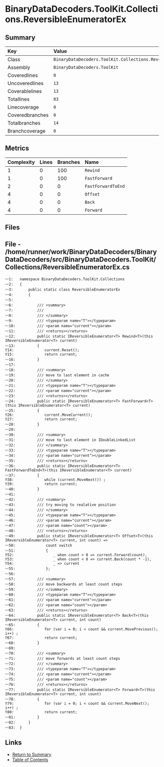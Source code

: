 ﻿# BinaryDataDecoders.ToolKit.Collections.ReversibleEnumeratorEx

## Summary

| Key             | Value                                                           |
| :-------------- | :-------------------------------------------------------------- |
| Class           | `BinaryDataDecoders.ToolKit.Collections.ReversibleEnumeratorEx` |
| Assembly        | `BinaryDataDecoders.ToolKit`                                    |
| Coveredlines    | `0`                                                             |
| Uncoveredlines  | `13`                                                            |
| Coverablelines  | `13`                                                            |
| Totallines      | `83`                                                            |
| Linecoverage    | `0`                                                             |
| Coveredbranches | `0`                                                             |
| Totalbranches   | `14`                                                            |
| Branchcoverage  | `0`                                                             |

## Metrics

| Complexity | Lines | Branches | Name               |
| :--------- | :---- | :------- | :----------------- |
| 1          | 0     | 100      | `Rewind`           |
| 1          | 0     | 100      | `FastForward`      |
| 2          | 0     | 0        | `FastForwardToEnd` |
| 4          | 0     | 0        | `Offset`           |
| 4          | 0     | 0        | `Back`             |
| 4          | 0     | 0        | `Forward`          |

## Files

## File - /home/runner/work/BinaryDataDecoders/BinaryDataDecoders/src/BinaryDataDecoders.ToolKit/Collections/ReversibleEnumeratorEx.cs

```CSharp
〰1:   namespace BinaryDataDecoders.ToolKit.Collections
〰2:   {
〰3:       public static class ReversibleEnumeratorEx
〰4:       {
〰5:   
〰6:           /// <summary>
〰7:           ///
〰8:           /// </summary>
〰9:           /// <typeparam name="T"></typeparam>
〰10:          /// <param name="current"></param>
〰11:          /// <returns></returns>
〰12:          public static IReversibleEnumerator<T> Rewind<T>(this IReversibleEnumerator<T> current)
〰13:          {
‼14:              current.Reset();
‼15:              return current;
〰16:          }
〰17:  
〰18:          /// <summary>
〰19:          /// move to last element in cache
〰20:          /// </summary>
〰21:          /// <typeparam name="T"></typeparam>
〰22:          /// <param name="current"></param>
〰23:          /// <returns></returns>
〰24:          public static IReversibleEnumerator<T> FastForward<T>(this IReversibleEnumerator<T> current)
〰25:          {
‼26:              current.MoveCurrent();
‼27:              return current;
〰28:          }
〰29:  
〰30:          /// <summary>
〰31:          /// move to last element in IDoubleLinkedList
〰32:          /// </summary>
〰33:          /// <typeparam name="T"></typeparam>
〰34:          /// <param name="current"></param>
〰35:          /// <returns></returns>
〰36:          public static IReversibleEnumerator<T> FastForwardToEnd<T>(this IReversibleEnumerator<T> current)
〰37:          {
‼38:              while (current.MoveNext()) ;
‼39:              return current;
〰40:          }
〰41:  
〰42:          /// <summary>
〰43:          /// try moving to realative position
〰44:          /// </summary>
〰45:          /// <typeparam name="T"></typeparam>
〰46:          /// <param name="current"></param>
〰47:          /// <param name="count"></param>
〰48:          /// <returns></returns>
〰49:          public static IReversibleEnumerator<T> Offset<T>(this IReversibleEnumerator<T> current, int count) =>
〰50:              count switch
〰51:              {
‼52:                  _ when count > 0 => current.Forward(count),
‼53:                  _ when count < 0 => current.Back(count * -1),
‼54:                  _ => current
〰55:              };
〰56:  
〰57:          /// <summary>
〰58:          /// move backwards at least count steps
〰59:          /// </summary>
〰60:          /// <typeparam name="T"></typeparam>
〰61:          /// <param name="current"></param>
〰62:          /// <param name="count"></param>
〰63:          /// <returns></returns>
〰64:          public static IReversibleEnumerator<T> Back<T>(this IReversibleEnumerator<T> current, int count)
〰65:          {
‼66:              for (var i = 0; i < count && current.MovePrevious(); i++) ;
‼67:              return current;
〰68:          }
〰69:  
〰70:          /// <summary>
〰71:          /// move forwards at least count steps
〰72:          /// </summary>
〰73:          /// <typeparam name="T"></typeparam>
〰74:          /// <param name="current"></param>
〰75:          /// <param name="count"></param>
〰76:          /// <returns></returns>
〰77:          public static IReversibleEnumerator<T> Forward<T>(this IReversibleEnumerator<T> current, int count)
〰78:          {
‼79:              for (var i = 0; i < count && current.MoveNext(); i++) ;
‼80:              return current;
〰81:          }
〰82:      }
〰83:  }
```

## Links

* [Return to Summary](Summary.md)
* [Table of Contents](../TOC.md)

